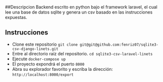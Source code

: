
##Descripcion
  Backend escrito en python bajo el framework laravel, el cual lee una base de datos sqlite y genera un csv basado en las instrucciones expuestas.

## Instrucciones

- Clone este repositorio ```git clone git@git@github.com:fenriz07/sqlite3-csv-django-linets.git```
- Entre al directorio raíz del repositorio. ```cd sqlite3-csv-laravel-linets```
- Ejecute ```docker-compose up```
- El proyecto expondrá el puerto ```8000```
- Abra su explorador favorito y escriba la dirección: ```http://localhost:8000/export```
